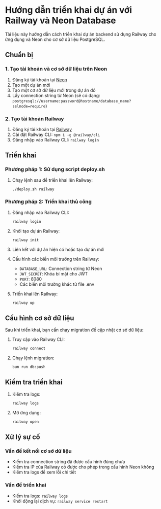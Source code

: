 # Hướng dẫn triển khai dự án với Railway và Neon Database

Tài liệu này hướng dẫn cách triển khai dự án backend sử dụng Railway cho ứng dụng và Neon cho cơ sở dữ liệu PostgreSQL.

## Chuẩn bị

### 1. Tạo tài khoản và cơ sở dữ liệu trên Neon

1. Đăng ký tài khoản tại [Neon](https://neon.tech)
2. Tạo một dự án mới
3. Tạo một cơ sở dữ liệu mới trong dự án đó
4. Lấy connection string từ Neon (sẽ có dạng: `postgresql://username:password@hostname/database_name?sslmode=require`)

### 2. Tạo tài khoản Railway

1. Đăng ký tài khoản tại [Railway](https://railway.app)
2. Cài đặt Railway CLI: `npm i -g @railway/cli`
3. Đăng nhập vào Railway CLI: `railway login`

## Triển khai

### Phương pháp 1: Sử dụng script deploy.sh

1. Chạy lệnh sau để triển khai lên Railway:
   ```bash
   ./deploy.sh railway
   ```

### Phương pháp 2: Triển khai thủ công

1. Đăng nhập vào Railway CLI:
   ```bash
   railway login
   ```

2. Khởi tạo dự án Railway:
   ```bash
   railway init
   ```

3. Liên kết với dự án hiện có hoặc tạo dự án mới

4. Cấu hình các biến môi trường trên Railway:
   - `DATABASE_URL`: Connection string từ Neon
   - `JWT_SECRET`: Khóa bí mật cho JWT
   - `PORT`: 8080
   - Các biến môi trường khác từ file .env

5. Triển khai lên Railway:
   ```bash
   railway up
   ```

## Cấu hình cơ sở dữ liệu

Sau khi triển khai, bạn cần chạy migration để cập nhật cơ sở dữ liệu:

1. Truy cập vào Railway CLI:
   ```bash
   railway connect
   ```

2. Chạy lệnh migration:
   ```bash
   bun run db:push
   ```

## Kiểm tra triển khai

1. Kiểm tra logs:
   ```bash
   railway logs
   ```

2. Mở ứng dụng:
   ```bash
   railway open
   ```

## Xử lý sự cố

### Vấn đề kết nối cơ sở dữ liệu

- Kiểm tra connection string đã được cấu hình đúng chưa
- Kiểm tra IP của Railway có được cho phép trong cấu hình Neon không
- Kiểm tra logs để xem lỗi chi tiết

### Vấn đề triển khai

- Kiểm tra logs: `railway logs`
- Khởi động lại dịch vụ: `railway service restart`
